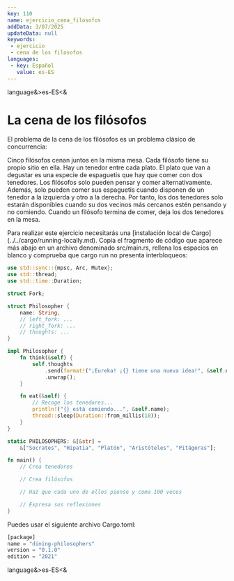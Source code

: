 ```yaml
---
key: 110
name: ejercicio_cena_filosofos
addData: 3/07/2025
updateData: null
keywords: 
 - ejercicio
 - cena de los filosofos
languages:
 - key: Español
   value: es-ES
---
```

language&>es-ES<&
# La cena de los filósofos
El problema de la cena de los filósofos es un problema clásico de concurrencia:

Cinco filósofos cenan juntos en la misma mesa. Cada filósofo tiene su propio sitio en ella. Hay un tenedor entre cada plato. El plato que van a degustar es una especie de espaguetis que hay que comer con dos tenedores. Los filósofos solo pueden pensar y comer alternativamente. Además, solo pueden comer sus espaguetis cuando disponen de un tenedor a la izquierda y otro a la derecha. Por tanto, los dos tenedores solo estarán disponibles cuando su dos vecinos más cercanos estén pensando y no comiendo. Cuando un filósofo termina de comer, deja los dos tenedores en la mesa.

Para realizar este ejercicio necesitarás una [instalación local de Cargo] (../../cargo/running-locally.md). Copia el fragmento de código que aparece más abajo en un archivo denominado src/main.rs, rellena los espacios en blanco y comprueba que cargo run no presenta interbloqueos:

```rust
use std::sync::{mpsc, Arc, Mutex};
use std::thread;
use std::time::Duration;

struct Fork;

struct Philosopher {
    name: String,
    // left_fork: ...
    // right_fork: ...
    // thoughts: ...
}

impl Philosopher {
    fn think(&self) {
        self.thoughts
            .send(format!("¡Eureka! ¡{} tiene una nueva idea!", &self.name))
            .unwrap();
    }

    fn eat(&self) {
        // Recoge los tenedores...
        println!("{} está comiendo...", &self.name);
        thread::sleep(Duration::from_millis(10));
    }
}

static PHILOSOPHERS: &[&str] =
    &["Socrates", "Hipatia", "Platón", "Aristóteles", "Pitágoras"];

fn main() {
    // Crea tenedores

    // Crea filósofos

    // Haz que cada uno de ellos piense y coma 100 veces

    // Expresa sus reflexiones
}
```

Puedes usar el siguiente archivo Cargo.toml:

```rust
[package]
name = "dining-philosophers"
version = "0.1.0"
edition = "2021"
```

language&>es-ES<&